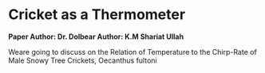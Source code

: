 # Cricket as a Thermometer
<b> Paper Author: Dr. Dolbear
Author: K.M Shariat Ullah </b>

Weare going to discuss on the Relation of Temperature to the Chirp-Rate of Male Snowy Tree Crickets, Oecanthus fultoni
